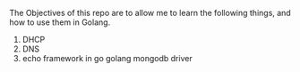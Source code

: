 The Objectives of this repo are to allow me to learn the following things, and how to use them in Golang.
1. DHCP
2. DNS
3. echo framework in go
    golang mongodb driver